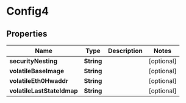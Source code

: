 

# Config4

## Properties

Name | Type | Description | Notes
------------ | ------------- | ------------- | -------------
**securityNesting** | **String** |  |  [optional]
**volatileBaseImage** | **String** |  |  [optional]
**volatileEth0Hwaddr** | **String** |  |  [optional]
**volatileLastStateIdmap** | **String** |  |  [optional]



